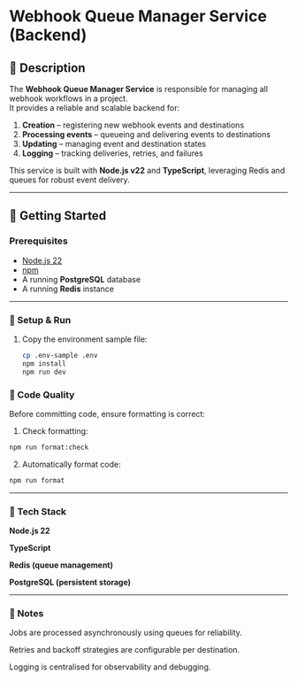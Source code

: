 # Webhook Queue Manager Service (Backend)

## 📖 Description
The **Webhook Queue Manager Service** is responsible for managing all webhook workflows in a project.  
It provides a reliable and scalable backend for:

1. **Creation** – registering new webhook events and destinations  
2. **Processing events** – queueing and delivering events to destinations  
3. **Updating** – managing event and destination states  
4. **Logging** – tracking deliveries, retries, and failures  

This service is built with **Node.js v22** and **TypeScript**, leveraging Redis and queues for robust event delivery.

---

## 🚀 Getting Started

### Prerequisites
- [Node.js 22](https://nodejs.org/)  
- [npm](https://www.npmjs.com/)  
- A running **PostgreSQL** database  
- A running **Redis** instance  

---

### 🔧 Setup & Run

1. Copy the environment sample file:
   ```bash
   cp .env-sample .env
   npm install
   npm run dev
   ```
### 🧹 Code Quality

Before committing code, ensure formatting is correct:
1. Check formatting:
```bash
npm run format:check
```
2. Automatically format code:
```bash
npm run format
```
---

### 📂 Tech Stack

**Node.js 22**

**TypeScript**

**Redis (queue management)**

**PostgreSQL (persistent storage)**

---

### 📝 Notes

Jobs are processed asynchronously using queues for reliability.

Retries and backoff strategies are configurable per destination.

Logging is centralised for observability and debugging.
